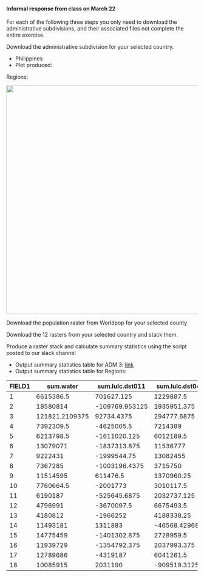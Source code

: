 #### Informal response from class on March 22

For each of the following three steps you only need to download the administrative subdivisions, and their associated files not complete the entire exercise.

Download the administrative subdivision for your selected country.

- Philippines
- Plot produced:

Regions:

<img src="https://user-images.githubusercontent.com/54942759/112571396-51c37a00-8dbe-11eb-8eb9-40d5d789762c.png" width = 600/>

Download the population raster from Worldpop for your selected county 

Download the 12 rasters from your selected country and stack them. 

Produce a raster stack and calculate summary statistics using the script posted to our slack channel

- Output summary statistics table for ADM 3: [link](march22hw_sumstats_adm3.csv)
- Output summary statistics table for Regions:

|FIELD1|sum.water     |sum.lulc.dst011|sum.lulc.dst040|sum.lulc.dst130|sum.lulc.dst140|sum.lulc.dst150|sum.lulc.dst160|sum.lulc.dst190|sum.lulc.dst200|sum.topo  |sum.slope    |sum.ntl      |sum.pop19  |mean.water      |mean.lulc.dst011   |mean.lulc.dst040  |mean.lulc.dst130|mean.lulc.dst140|mean.lulc.dst150|mean.lulc.dst160|mean.lulc.dst190  |mean.lulc.dst200|mean.topo       |mean.slope      |mean.ntl          |mean.pop19      |
|------|--------------|---------------|---------------|---------------|---------------|---------------|---------------|---------------|---------------|----------|-------------|-------------|-----------|----------------|-------------------|------------------|----------------|----------------|----------------|----------------|------------------|----------------|----------------|----------------|------------------|----------------|
|1     |6615386.5     |701627.125     |1229887.5      |906792640      |269461792      |90801480       |9806649        |16307588       |2433041664     |631871360 |9324261      |89886.1953125|982460.4375|4.40054655075073|0.466721445322037  |0.818119525909424 |603.197265625   |179.245635986328|60.4010238647461|6.52336978912354|10.847785949707   |1618.4560546875 |420.320007324219|6.20248603820801|0.0597921796143055|50.8912544250488|
|2     |18580814      |-109769.953125 |1935951.375    |122864136      |161211696      |26915302       |18455908       |40483360       |1744955008     |1792779904|37183536     |215434.375   |1448149.125|8.34243297576904|-0.0492846295237541|0.869205474853516 |55.1636695861816|72.3809967041016|12.0844602584839|8.28635311126709|18.1762619018555  |783.451721191406|804.924194335938|16.6947021484375|0.0967259481549263|95.7804946899414|
|3     |121821.2109375|92734.4375     |294777.6875    |14236649       |6748037.5      |342720.375     |330645.78125   |-45582.12890625|69726672       |2235754.25|103142.703125|1602035.75   |13137207   |1.68946540355682|1.28607833385468   |4.08809518814087  |197.439559936523|93.5844879150391|4.75298357009888|4.58552837371826|-0.632151246070862|966.997436523438|31.0063362121582|1.43042433261871|22.2176742553711  |203.025573730469|
|4     |7392309.5     |-4625005.5     |7214389        |1027736000     |102538952      |22281228       |15327642       |16820750       |2108244352     |435035360 |11948107     |348915       |3951019    |4.86765813827515|-3.04545497894287  |4.75050210952759  |676.739501953125|67.5194396972656|14.6716537475586|10.0928840637207|11.076060295105   |1388.22827148438|286.460327148438|7.86754179000854|0.229752153158188 |94.1405944824219|
|5     |6213798.5     |-1611020.125   |6012189.5      |80584928       |114560248      |13123494       |12719918       |15354030       |1181984768     |340600000 |12543904     |391316.1875  |4940903.5  |4.13869190216064|-1.07301771640778  |4.00441074371338  |53.6734809875488|76.3026962280273|8.74088478088379|8.47208404541016|10.2265310287476  |787.259338378906|226.856170654297|8.35484981536865|0.260635614395142 |62.1703567504883|
|6     |13079071      |-1837313.875   |11536777       |360705856      |444046400      |118203104      |30001620       |52489624       |2644631040     |1172118784|32682624     |296555.8125  |3269470.5  |4.05386257171631|-0.569476068019867 |3.57582807540894  |111.800903320312|137.632339477539|36.637092590332 |9.29901218414307|16.2691764831543  |819.704284667969|363.298614501953|10.1299905776978|0.0919175744056702|55.2939186096191|
|7     |9222431       |-1999544.75    |13082455       |321666176      |199608688      |39777244       |25686398       |19823024       |2360659712     |698181184 |21725898     |1367699.5    |10985388   |3.57207417488098|-0.774472832679749 |5.06715631484985  |124.589210510254|77.313346862793 |15.4067039489746|9.94897270202637|7.67794418334961  |914.341491699219|270.422729492188|8.41497421264648|0.529743611812592 |50.7982749938965|
|8     |7367285       |-1003196.4375  |3715750        |508194848      |285036512      |82981920       |9917811        |14823479       |1981814656     |358640608 |13513138     |1639607.125  |14895638   |3.85766649246216|-0.525294899940491 |1.94564533233643  |266.101593017578|149.251159667969|43.4510917663574|5.19317579269409|7.761887550354    |1037.72009277344|187.791809082031|7.07576513290405|0.858533024787903 |89.7921295166016|
|9     |11514595      |611476.5       |1370960.25     |1128605952     |860365248      |59853868       |12085311       |68484344       |3308985344     |830991936 |35876344     |156135.140625|2656632.5  |3.60557007789612|0.191471889615059  |0.429289370775223 |353.400848388672|269.406524658203|18.7420673370361|3.78427839279175|21.4445304870605  |1036.14392089844|260.208862304688|11.2339744567871|0.0488906614482403|102.108047485352|
|10    |7760664.5     |-2001773       |3010117.5      |975776768      |400946048      |65875932       |11212661       |13860104       |2628241664     |417332928 |15272914     |172473.578125|3089599.5  |4.50678730010986|-1.162473320961    |1.74804091453552  |566.654846191406|232.838119506836|38.2555923461914|6.5114369392395 |8.04886436462402  |1526.27734375   |242.354339599609|8.86931419372559|0.100159168243408 |71.1620941162109|
|11    |6190187       |-525645.6875   |2032737.125    |951176192      |331977600      |94320544       |7692623.5      |16549218       |2551853312     |277516544 |13862499     |246499.875   |5328125.5  |2.97612023353577|-0.25272011756897  |0.977299988269806 |457.306793212891|159.608291625977|45.3474617004395|3.69846200942993|7.95653820037842  |1226.880859375  |133.424499511719|6.66481685638428|0.118512287735939 |82.093879699707 |
|12    |4796991       |-3670097.5     |6675493.5      |892179392      |151398608      |47636504       |13364405       |12124169       |1862399872     |297973568 |12840320     |279278.0625  |3893233.5  |3.26216435432434|-2.49582719802856  |4.53962850570679  |606.721130371094|102.957695007324|32.3949127197266|9.08838176727295|8.24496650695801  |1266.51354980469|202.635101318359|8.73198127746582|0.189921334385872 |91.8226623535156|
|13    |4180812       |-1966252       |4188338.25     |820324288      |118433392      |13373609       |5392821.5      |8089576.5      |1595230976     |203726880 |7534640.5    |630021.875   |5791427    |3.84992361068726|-1.81063389778137  |3.85685420036316  |755.400085449219|109.060035705566|12.3151607513428|4.96600914001465|7.44933080673218  |1468.97717285156|187.603012084961|6.93831491470337|0.580159068107605 |95.9212951660156|
|14    |11493181      |1311883        |-46568.4296875 |1760342912     |583569920      |169520080      |9739942        |24529226       |3541960960     |410719680 |20315906     |230356.03125 |3561460.75 |4.62534999847412|0.5279580950737    |-0.018741138279438|708.437683105469|234.853622436523|68.22216796875  |3.91977143287659|9.87161540985107  |1425.43737792969|165.291259765625|8.17599391937256|0.0927051678299904|76.8746719360352|
|15    |14775459      |-1401302.875   |2728959.5      |1592540032     |133825464      |24951992       |20334110       |21244200       |3423408640     |1261944192|21684248     |388125.6875  |4637948    |7.1502857208252 |-0.678132295608521 |1.32062494754791  |770.677612304688|64.7621383666992|12.0750131607056|9.84028244018555|10.2807025909424  |1656.68957519531|610.692443847656|10.4936542510986|0.187825605273247 |71.6091079711914|
|16    |11939729      |-1354792.375   |2037993.375    |1932935808     |202512656      |91883288       |21937278       |28598576       |4042680832     |971981504 |26152224     |593484.1875  |5005266.5  |5.38731288909912|-0.611294448375702 |0.91956090927124  |872.157958984375|91.3755264282227|41.4585647583008|9.89829635620117|12.9039335250854  |1824.09387207031|438.566772460938|11.8001184463501|0.267785400152206 |89.7749404907227|
|17    |12789686      |-4319187       |6041261.5      |1595442944     |178642960      |93629552       |32279874       |24700076       |3771268096     |900992768 |19873770     |359441.53125 |4145585.75 |6.03806447982788|-2.03910636901855  |2.85210490226746  |753.215270996094|84.3380889892578|44.2029037475586|15.2394638061523|11.6610097885132  |1780.43151855469|425.362457275391|9.38249015808105|0.169693857431412 |92.5089721679688|
|18    |10085915      |2031190        |-909519.3125   |2006170496     |296656544      |104402584      |14108412       |43205100       |3795277056     |526853184 |19702734     |199586.484375|2175655.5  |4.54830598831177|0.915977716445923  |-0.410153388977051|904.695007324219|133.779113769531|47.0809936523438|6.36227607727051|19.4836082458496  |1711.50378417969|237.587707519531|8.88506984710693|0.0900047644972801|102.840484619141|

